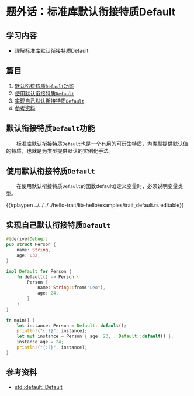 # 题外话：标准库默认衔接特质Default


## 学习内容
- 理解标准库默认衔接特质Default

## 篇目

1. [默认衔接特质`Default`功能](#默认衔接特质Default功能)
1. [使用默认衔接特质`Default`](#使用默认衔接特质Default)
1. [实现自己默认衔接特质`Default`](#实现自己默认衔接特质Default)
1. [参考资料](#参考资料)


## 默认衔接特质`Default`功能

　　标准库默认衔接特质`Default`也是一个有用的可衍生特质，为类型提供默认值的特质，也就是为类型提供默认的实例化手法。

## 使用默认衔接特质`Default`

　　在使用默认衔接特质`Default`的函数default()定义变量时，必须说明变量类型。

{{#playpen ../../../../hello-trait/lib-hello/examples/trait_default.rs editable}}

## 实现自己默认衔接特质`Default`

```rust
#[derive(Debug)]
pub struct Person {
    name: String,
    age: u32,
}

impl Default for Person {
    fn default() -> Person {
        Person {
            name: String::from("Leo"),
            age: 24,
        }
    }
}

fn main() {
    let instance: Person = Default::default();
    println!("{:?}", instance);
    let mut instance = Person { age: 23, ..Default::default() };
    instance.age = 24;
    println!("{:?}", instance);
}
```

## 参考资料
- [std::default::Default](https://doc.rust-lang.org/std/default/trait.Default.html)

